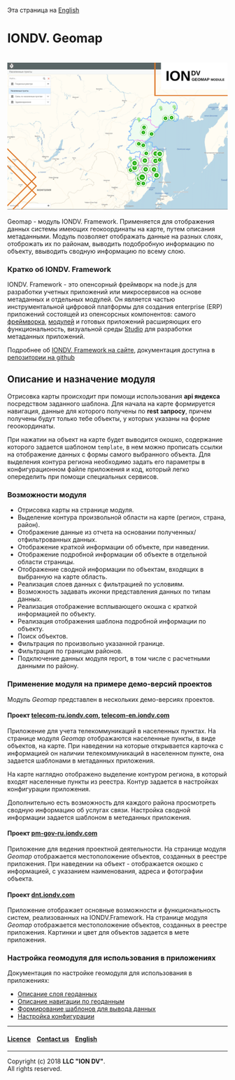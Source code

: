 Эта страница на [English](/README.md)

# IONDV. Geomap 

<h1 align="center"> <a href="https://www.iondv.com/"><img src="/geomap.png" alt="IONDV. Geomap" align="center"></a>
</h1>  

Geomap - модуль IONDV. Framework. Применяется для отображения данных системы имеющих 
геокоординаты на карте, путем описания метаданными. Модуль позволяет отображать 
данные на разных слоях, отоброжать их по районам, выводить подобробную информацию 
по объекту, ввыводить сводную информацию по всему слою.

### Кратко об IONDV. Framework
IONDV. Framework - это опенсорный фреймворк на node.js для разработки учетных приложений 
или микросервисов на основе метаданных и отдельных модулей. Он является частью 
инструментальной цифровой платформы для создания enterprise 
(ERP) приложений состоящей из опенсорсных компонентов: самого [фреймворка](https://github.com/iondv/framework), 
[модулей](https://github.com/topics/iondv-module) и готовых приложений расширяющих его 
функциональность, визуальной среды [Studio](https://github.com/iondv/studio) для 
разработки метаданных приложений.

Подробнее об [IONDV. Framework на сайте](https://iondv.com), документация доступна в [репозитории на github](https://github.com/iondv/framework/blob/master/docs/en/index.md)

## Описание и назначение модуля

Отрисовка карты происходит при помощи использования **api яндекса** посредством 
заданного шаблона. Для начала на карте формируется навигация, данные для которого 
получены по **rest запросу**, причем получены будут только тебе объекты, у 
которых указаны на форме геоокординаты. 

При нажатии на объект на карте будет выводится окошко, содержание которого 
задается шаблоном `template`, в нем можно прописать ссылки на отображение данных 
с формы самого выбранного объекта. Для выделения контура региона необходимо 
задать его параметры в конфигурационном файле приложения и код, который 
легко опеределить при помощи специальных сервисов.  

### Возможности модуля

* Отрисовка карты на странице модуля.
* Выделение контура произвольной области на карте (регион, страна, район).
* Отображение данные из отчета на основании полученных/отфильтрованных данных.
* Отображение краткой информации об объекте, при наведении.
* Отображение подробной информации об объекте в отдельной области страницы.
* Отображение сводной информации по объектам, входящих в выбранную на карте область.
* Реализация слоев данных с фильтрацией по условиям.
* Возможность задавать иконки представления данных по типам данных.
* Реализация отображение всплывающего окошка с краткой информацией по объекту.
* Реализация отображения шаблона подробной информации по объекту.
* Поиск объектов.
* Фильтрация по произвольно указанной границе.
* Фильтрация по границам районов.
* Подключение данных модуля report, в том числе с расчетными данными по району.
 
### Применение модуля на примере демо-версий проектов

Модуль _Geomap_ представлен в нескольких демо-версиях проектов.

#### Проект [telecom-ru.iondv.com](https://telecom-ru.iondv.com/geomap), [telecom-en.iondv.com](https://telecom-en.iondv.com/geomap)

Приложение для учета телекоммуникаций в населенных пунктах. На странице модуля _Geomap_ отображаются населенные пункты, в виде объектов, на карте. При наведении на которые открывается карточка с информацией он наличии телекоммуникаций в населенном пункте, она задается шаблонами в метаданных приложения.

На карте наглядно отображено выделение контуром региона, в который входят населенные пункты из реестра. Контур задается в настройках конфигурации приложения.

Дополнительно есть возможность для каждого района просмотреть сводную информацию об услугах связи. Настройка сводной информации задается шаблоном в метеданных приложения. 

#### Проект [pm-gov-ru.iondv.com](https://pm-gov-ru.iondv.com/geomap) 

Приложение для ведения проектной деятельности. На странице модуля _Geomap_ отображается местоположение объектов, созданных в реестре приложения. При наведении на объект - отображается окошко с информацией, с указанием наименования, адреса и фотографии объекта.

#### Проект [dnt.iondv.com](https://dnt.iondv.com/geomap) 

Приложение отображает основные возможности и функциональность систем, реализованных на IONDV.Framework. На странице модуля _Geomap_ отображается местоположение объектов, созданных в реестре приложения. Картинки и цвет для объектов задается в мете приложения.

### Настройка геомодуля для использования в приложениях
Документация по настройке геомодуля для использования в приложениях:
* [Описание слоя геоданных](docs/ru/geo-layer.md)
* [Описание навигации по геоданным](docs/ru/navigation.md)
* [Формирование шаблонов для вывода данных](docs/ru/templates.md)
* [Настройка конфигурации](docs/ru/additional_settings.md)

--------------------------------------------------------------------------  

 #### [Licence](/LICENSE) &ensp;  [Contact us](https://iondv.com) &ensp;  [English](/README.md)   

--------------------------------------------------------------------------  

Copyright (c) 2018 **LLC "ION DV"**.  
All rights reserved. 
